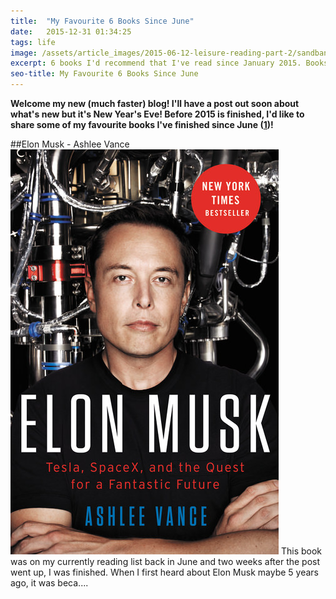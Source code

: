 ```yaml
---
title:  "My Favourite 6 Books Since June"
date:   2015-12-31 01:34:25
tags: life
image: /assets/article_images/2015-06-12-leisure-reading-part-2/sandbanks-books.jpg
excerpt: 6 books I'd recommend that I've read since January 2015. Books covering civil rights, business, startups, and a romcom of a professor with Aspergers.
seo-title: My Favourite 6 Books Since June
---
```


**Welcome my new (much faster) blog! I'll have a post out soon about what's new but it's New Year's Eve! Before 2015 is finished, I'd like to share some of my favourite books I've finished since June ([1](/blog/leisure-reading-part-1/))!**

##Elon Musk - Ashlee Vance
![](/assets/article_images/2015-12-31-leisure-reading-part-2/elon-musk-ashlee-vance.jpg)
This book was on my currently reading list back in June and two weeks after the post went up, I was finished. When I first heard about Elon Musk maybe 5 years ago, it was beca....

